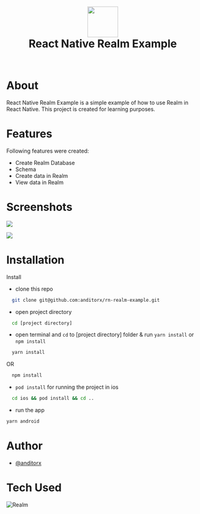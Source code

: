 <div align="center">
      <h1> <img src="https://res.cloudinary.com/dzwztfzvu/image/upload/v1667285026/avatar-1_rpum4l.png" width="80px"><br/>React Native Realm Example</h1>
     </div>
<p align="center"> <a href="https://anditorx.showwcase.com/" target="_blank"><img alt="" src="https://img.shields.io/badge/Website-EA4C89?style=normal&logo=dribbble&logoColor=white" style="vertical-align:center" /></a> <a href="https://twitter.com/anditorx" target="_blank"><img alt="" src="https://img.shields.io/badge/Twitter-1DA1F2?style=normal&logo=twitter&logoColor=white" style="vertical-align:center" /></a> <a href="https://id.linkedin.com/in/andirustianto}" target="_blank"><img alt="" src="https://img.shields.io/badge/LinkedIn-0077B5?style=normal&logo=linkedin&logoColor=white" style="vertical-align:center" /></a> </p>

# About

React Native Realm Example is a simple example of how to use Realm in React Native. This project is created for learning purposes.

# Features

Following features were created:

- Create Realm Database
- Schema
- Create data in Realm
- View data in Realm

# Screenshots

<img src="https://res.cloudinary.com/dzwztfzvu/image/upload/v1671654020/Screen_Shot_2022-12-22_at_03.19.52_b0n9ta.png">

![](https://github.com/anditorx/my-reactnative-journey/blob/master/Screen%20Recording%202022-12-22%20at%2003.15.53.gif)

# Installation

Install

- clone this repo

```bash
  git clone git@github.com:anditorx/rn-realm-example.git
```

- open project directory

```bash
  cd [project directory]
```

- open terminal and `cd` to [project directory] folder & run `yarn install` or `npm install`

```bash
  yarn install
```

OR

```bash
  npm install
```

- `pod install` for running the project in ios

```bash
  cd ios && pod install && cd ..
```

- run the app

```bash
yarn android
```

# Author

- [@anditorx](https://www.github.com/anditorx)

# Tech Used

![Realm](https://webimages.mongodb.com/_com_assets/cms/l0wqwqfmlb2sjq0c4-realm_logo.svg?auto=format%252Ccompress&w=128&quality=75)
